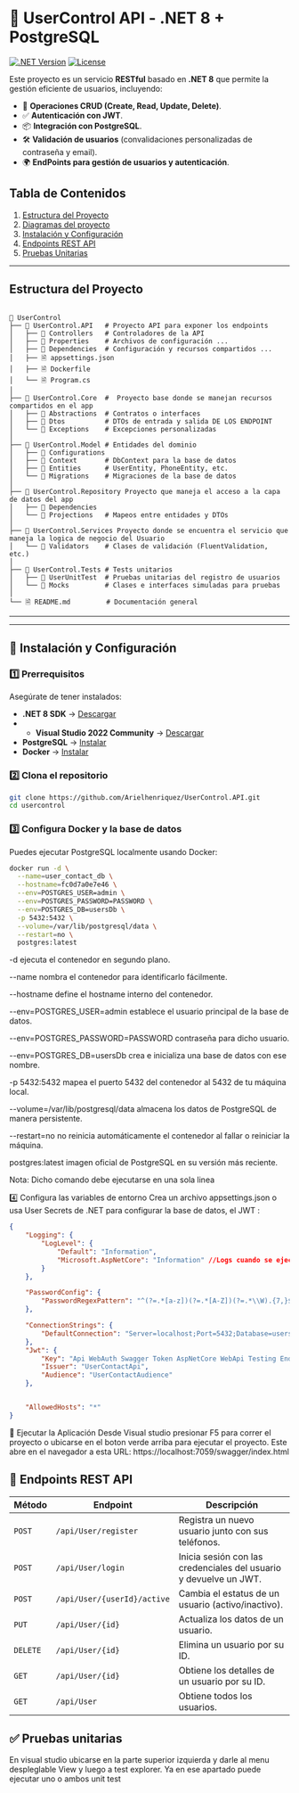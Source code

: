# 🚀 UserControl API - .NET 8 + PostgreSQL

[![.NET Version](https://img.shields.io/badge/.NET-8.0-purple)](https://dotnet.microsoft.com/download/dotnet/8.0)
[![License](https://img.shields.io/badge/License-MIT-green.svg)](./LICENSE) 


Este proyecto es un servicio **RESTful** basado en **.NET 8** que permite la gestión eficiente de usuarios, incluyendo:
- 📌 **Operaciones CRUD (Create, Read, Update, Delete)**.
- ✅ **Autenticación con JWT**.
- 📦 **Integración con PostgreSQL**.
- 🛠 **Validación de usuarios** (convalidaciones personalizadas de contraseña y email).
- 🌍 **EndPoints para gestión de usuarios y autenticación**.



## Tabla de Contenidos
1. [Estructura del Proyecto](#estructura-del-proyecto)
2. [Diagramas del proyecto](#diagramas)
3. [Instalación y Configuración](#instalación-y-configuración)
4. [Endpoints REST API](#endpoints-rest-api)
5. [Pruebas Unitarias](#pruebas-unitarias)



---

## Estructura del Proyecto
```

📆 UserControl
├── 📂 UserControl.API   # Proyecto API para exponer los endpoints
│   ├── 📂 Controllers   # Controladores de la API 
│   ├── 📂 Properties    # Archivos de configuración ...
│   ├── 📂 Dependencies  # Configuración y recursos compartidos ...
│   ├── 🗎 appsettings.json
│   ├── 🗎 Dockerfile
│   └── 🗎 Program.cs    
│
├── 📂 UserControl.Core  #  Proyecto base donde se manejan recursos compartidos en el app
│   ├── 📂 Abstractions  # Contratos o interfaces
│   ├── 📂 Dtos          # DTOs de entrada y salida DE LOS ENDPOINT
│   └── 📂 Exceptions    # Excepciones personalizadas
│
├── 📂 UserControl.Model # Entidades del dominio
│   ├── 📂 Configurations 
│   ├── 📂 Context       # DbContext para la base de datos
│   ├── 📂 Entities      # UserEntity, PhoneEntity, etc.
│   └── 📂 Migrations    # Migraciones de la base de datos
│
├── 📂 UserControl.Repository Proyecto que maneja el acceso a la capa de datos del app
│   ├── 📂 Dependencies  
│   └── 📂 Projections   # Mapeos entre entidades y DTOs
│
├── 📂 UserControl.Services Proyecto donde se encuentra el servicio que maneja la logica de negocio del Usuario
│   └── 📂 Validators    # Clases de validación (FluentValidation, etc.)
│
├── 📂 UserControl.Tests # Tests unitarios
│   ├── 📂 UserUnitTest  # Pruebas unitarias del registro de usuarios
│   └── 📂 Mocks         # Clases e interfaces simuladas para pruebas
│
└── 🗎 README.md         # Documentación general
```

---


---

## 🔧 **Instalación y Configuración**

### **1️⃣ Prerrequisitos**
Asegúrate de tener instalados:
- **.NET 8 SDK** → [Descargar](https://dotnet.microsoft.com/download/dotnet/8.0)
- - **Visual Studio 2022 Community** → [Descargar]([https://dotnet.microsoft.com/download/dotnet/8.0](https://visualstudio.microsoft.com/vs/community/))
- **PostgreSQL** → [Instalar](https://www.postgresql.org/download/)
- **Docker** → [Instalar](https://docs.docker.com/get-docker/)

### **2️⃣ Clona el repositorio**
```sh
git clone https://github.com/Arielhenriquez/UserControl.API.git
cd usercontrol
```


### **3️⃣ Configura Docker y la base de datos**

Puedes ejecutar PostgreSQL localmente usando Docker:

```bash
docker run -d \
  --name=user_contact_db \
  --hostname=fc0d7a0e7e46 \
  --env=POSTGRES_USER=admin \
  --env=POSTGRES_PASSWORD=PASSWORD \
  --env=POSTGRES_DB=usersDb \
  -p 5432:5432 \
  --volume=/var/lib/postgresql/data \
  --restart=no \
  postgres:latest
```


-d ejecuta el contenedor en segundo plano.

--name nombra el contenedor para identificarlo fácilmente.

--hostname define el hostname interno del contenedor.

--env=POSTGRES_USER=admin establece el usuario principal de la base de datos.

--env=POSTGRES_PASSWORD=PASSWORD contraseña para dicho usuario.

--env=POSTGRES_DB=usersDb crea e inicializa una base de datos con ese nombre. 

-p 5432:5432 mapea el puerto 5432 del contenedor al 5432 de tu máquina local.

--volume=/var/lib/postgresql/data almacena los datos de PostgreSQL de manera persistente.

--restart=no no reinicia automáticamente el contenedor al fallar o reiniciar la máquina.

postgres:latest imagen oficial de PostgreSQL en su versión más reciente.

Nota: Dicho comando debe ejecutarse en una sola linea

4️⃣ Configura las variables de entorno
Crea un archivo appsettings.json o usa User Secrets de .NET para configurar la base de datos, el JWT :

```json
{
    "Logging": {
        "LogLevel": {
            "Default": "Information",
            "Microsoft.AspNetCore": "Information" //Logs cuando se ejecutan los endpoints en el app
        }
    },

    "PasswordConfig": {
        "PasswordRegexPattern": "^(?=.*[a-z])(?=.*[A-Z])(?=.*\\W).{7,}$" // Regex para configurar las validacione la contraseña. ahora mismo valida 7 caracteres una mayuscula y un simbolo
    },

    "ConnectionStrings": {
        "DefaultConnection": "Server=localhost;Port=5432;Database=usersDb;Username=admin;Password=PASSWORD;" //Conexion para BD. el puerto, el nombre de la base de datos, el usuario y password son los mismos que colocamos en Docker
    },
    "Jwt": {
        "Key": "Api WebAuth Swagger Token AspNetCore WebApi Testing Endpoints Auth Login",
        "Issuer": "UserContactApi",
        "Audience": "UserContactAudience"
    },


    "AllowedHosts": "*"
}

```

🚀 Ejecutar la Aplicación
Desde Visual studio presionar F5 para correr el proyecto o ubicarse en el boton verde arriba para ejecutar el proyecto. 
Este abre en el navegador a esta URL: https://localhost:7059/swagger/index.html

## 📡 Endpoints REST API

| Método   | Endpoint                         | Descripción                                               |
|----------|----------------------------------|-----------------------------------------------------------|
| `POST`   | `/api/User/register`             | Registra un nuevo usuario junto con sus teléfonos.        |
| `POST`   | `/api/User/login`                | Inicia sesión con las credenciales del usuario y devuelve un JWT. |
| `POST`   | `/api/User/{userId}/active`      | Cambia el estatus de un usuario (activo/inactivo).        |
| `PUT`    | `/api/User/{id}`                 | Actualiza los datos de un usuario.                        |
| `DELETE` | `/api/User/{id}`                 | Elimina un usuario por su ID.                             |
| `GET`    | `/api/User/{id}`                 | Obtiene los detalles de un usuario por su ID.             |
| `GET`    | `/api/User`                      | Obtiene todos los usuarios.                               |



## ✅ **Pruebas unitarias**
En visual studio ubicarse en la parte superior izquierda y darle al menu despleglable View y luego a test explorer.
Ya en ese apartado puede ejecutar uno o ambos unit test

